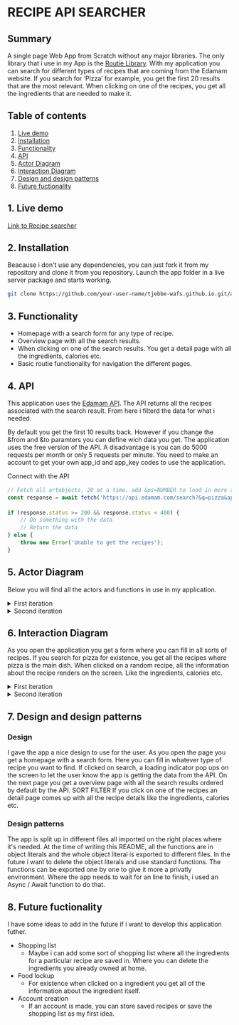 # RECIPE API SEARCHER

## Summary
A single page Web App from Scratch without any major libraries. The only library that i use in my App is the [Routie Library](http://projects.jga.me/routie/).
With my application you can search for different types of recipes that are coming from the Edamam website. If you search for ‘Pizza’ for example, you get the first 20 results that are the most relevant. When clicking on one of the recipes, you get all the ingredients that are needed to make it.

## Table of contents
1. [Live demo](#1-Live-demo)
2. [Installation](#2-Installation)
3. [Functionality](#3-Functionality)
4. [API](#4-API)
5. [Actor Diagram](#5-Actor-Diagram)
6. [Interaction Diagram](#6-Interaction-Diagram)
7. [Design and design patterns](#7-Design-and-design-patterns)
8. [Future fuctionality](#8-Future-fuctionality)

## 1. Live demo
[Link to Recipe searcher](https://tjebbemarchand.github.io/tjebbe-wafs.github.io/app/)

## 2. Installation
Beacause i don't use any dependencies, you can just fork it from my repository and clone it from you repository.
Launch the app folder in a live server package and starts working.
```bash
git clone https://github.com/your-user-name/tjebbe-wafs.github.io.git/app
```

## 3. Functionality
- Homepage with a search form for any type of recipe.
- Overview page with all the search results.
- When clicking on one of the search results. You get a detail page with all the ingredients, calories etc.
- Basic routie functionality for navigation the different pages.

## 4. API
This application uses the [Edamam API](https://developer.edamam.com/edamam-recipe-api). The API returns all the recipes associated with the search result. From here i filterd the data for what i needed.

By default you get the first 10 results back. However if you change the &from and &to paramters you can define wich data you get. 
The application uses the free version of the API. A disadvantage is you can do 5000 requests per month or only 5 requests per minute. You need to make an account to get your own app_id and app_key codes to use the application.

Connect with the API
```js
// Fetch all artobjects, 20 at a time. add &ps=NUMBER to load in more at a time
const response = await fetch('https://api.edamam.com/search?&q=pizza&app_id=YOUR_APP_ID&app_key=YOUR_APP_KEY');

if (response.status >= 200 && response.status < 400) {
    // Do something with the data
    // Return the data
} else {
    throw new Error('Unable to get the recipes');
}
```

## 5. Actor Diagram
Below you will find all the actors and functions in use in my application.
<details>
<summary>First iteration</summary>

![First iteration actor diagram](./docs/actor-diagram-1.jpg)
</details>

<details>
<summary>Second iteration</summary>

![Second iteration actor diagram](./docs/actor-diagram-2.jpg)
</details>

## 6. Interaction Diagram
As you open the application you get a form where you can fill in all sorts of recipes. If you search for pizza for existence, you get all the recipes where pizza is the main dish. When clicked on a random recipe, all the information about the recipe renders on the screen. Like the ingredients, calories etc.

<details>
<summary>First iteration</summary>

![First iteration actor diagram](./docs/interaction-diagram-1.jpg)
</details>

<details>
<summary>Second iteration</summary>

![Second iteration actor diagram](./docs/interaction-diagram-2.jpg)
</details>

## 7. Design and design patterns
### Design
I gave the app a nice design to use for the user. As you open the page you get a homepage with a search form. Here you can fill in whatever type of recipe you want to find. If clicked on search, a loading indicator pop ups on the screen to let the user know the app is getting the data from the API. On the next page you get a overview page with all the search results ordered by default by the API. SORT FILTER
If you click on one of the recipes an detail page comes up with all the recipe details like the ingredients, calories etc.

### Design patterns
The app is split up in different files all imported on the right places where it's needed. At the time of writing this README, all the functions are in object literals and the whole object literal is exported to different files. In the future i want to delete the object literals and use standard functions. The functions can be exported one by one to give it more a privatly environment.
Where the app needs to wait for an line to finish, i used an Async / Await function to do that.

## 8. Future fuctionality
I have some ideas to add in the future if i want to develop this application futher.
* Shopping list
  * Maybe i can add some sort of shopping list where all the ingredients for a particular recipe are saved in. Where you can delete the ingredients you already owned at home.
* Food lockup
  * For existence when clicked on a ingredient you get all of the information about the ingredient itself.
* Account creation
  * If an account is made, you can store saved recipes or save the shopping list as my first idea.